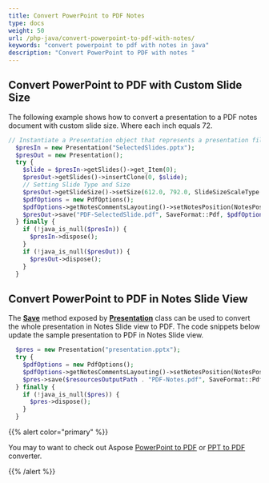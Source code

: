 ```yaml
---
title: Convert PowerPoint to PDF Notes
type: docs
weight: 50
url: /php-java/convert-powerpoint-to-pdf-with-notes/
keywords: "convert powerpoint to pdf with notes in java"
description: "Convert PowerPoint to PDF with notes "
---
```


## **Convert PowerPoint to PDF with Custom Slide Size**
The following example shows how to convert a presentation to a PDF notes document with custom slide size. Where each inch equals 72.

```php
// Instantiate a Presentation object that represents a presentation file
  $presIn = new Presentation("SelectedSlides.pptx");
  $presOut = new Presentation();
  try {
    $slide = $presIn->getSlides()->get_Item(0);
    $presOut->getSlides()->insertClone(0, $slide);
    // Setting Slide Type and Size
    $presOut->getSlideSize()->setSize(612.0, 792.0, SlideSizeScaleType::EnsureFit);
    $pdfOptions = new PdfOptions();
    $pdfOptions->getNotesCommentsLayouting()->setNotesPosition(NotesPositions::BottomFull);
    $presOut->save("PDF-SelectedSlide.pdf", SaveFormat::Pdf, $pdfOptions);
  } finally {
    if (!java_is_null($presIn)) {
      $presIn->dispose();
    }
    if (!java_is_null($presOut)) {
      $presOut->dispose();
    }
  }
```

## **Convert PowerPoint to PDF in Notes Slide View**
The [**Save**](https://reference.aspose.com/slides/php-java/aspose.slides/Presentation#save-java.lang.String-int-) method exposed by [**Presentation**](https://reference.aspose.com/slides/php-java/aspose.slides/Presentation) class can be used to convert the whole presentation in Notes Slide view to PDF. The code snippets below update the sample presentation to PDF in Notes Slide view.

```php
  $pres = new Presentation("presentation.pptx");
  try {
    $pdfOptions = new PdfOptions();
    $pdfOptions->getNotesCommentsLayouting()->setNotesPosition(NotesPositions::BottomFull);
    $pres->save($resourcesOutputPath . "PDF-Notes.pdf", SaveFormat::Pdf, $pdfOptions);
  } finally {
    if (!java_is_null($pres)) {
      $pres->dispose();
    }
  }
```

{{% alert color="primary" %}} 

You may to want to check out Aspose [PowerPoint to PDF](https://products.aspose.app/slides/conversion/powerpoint-to-pdf) or [PPT to PDF](https://products.aspose.app/slides/conversion/ppt-to-pdf) converter. 

{{% /alert %}}
